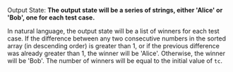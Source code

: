Output State: **The output state will be a series of strings, either 'Alice' or 'Bob', one for each test case.**

In natural language, the output state will be a list of winners for each test case. If the difference between any two consecutive numbers in the sorted array (in descending order) is greater than 1, or if the previous difference was already greater than 1, the winner will be 'Alice'. Otherwise, the winner will be 'Bob'. The number of winners will be equal to the initial value of `tc`.